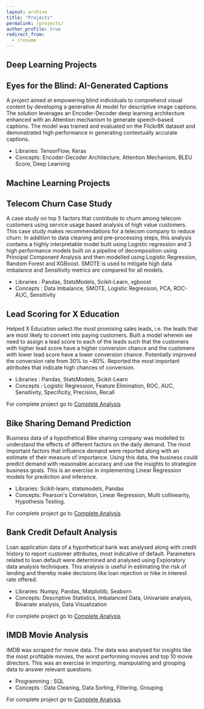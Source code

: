 ```yaml
---
layout: archive
title: "Projects"
permalink: /projects/
author_profile: true
redirect_from:
  - /resume
---
```


## Deep Learning Projects

Eyes for the Blind: AI-Generated Captions
---------
A project aimed at empowering blind individuals to comprehend visual content by developing a generative AI model for descriptive image captions. The solution leverages an Encoder-Decoder deep learning architecture enhanced with an Attention mechanism to generate speech-based captions. The model was trained and evaluated on the Flickr8K dataset and demonstrated high performance in generating contextually accurate captions.

* Libraries: TensorFlow, Keras
* Concepts: Encoder-Decoder Architecture, Attention Mechanism, BLEU Score, Deep Learning


## Machine Learning Projects

Telecom Churn Case Study
------
A case study on top 5 factors that contribute to churn among telecom customers using service usage based analysis of high value customers. This case study makes recommendations for a telecom company to reduce churn. In addition to data cleaning and pre-processing steps, this analysis contains a highly interpretable model built using Logistic regression and 3 high performance models built on a pipeline of decomposition using Principal Component Analysis and then modelled using Logistic Regression, Random Forest and XGBoost. SMOTE is used to mitigate high data imbalance and Sensitivity metrics are compared for all models.

* Libraries : Pandas, StatsModels, Scikit-Learn, xgboost 
* Concepts : Data Imbalance, SMOTE, Logistic Regression, PCA, ROC-AUC, Sensitivity  



Lead Scoring for X Education
------
Helped X Education select the most promising sales leads, i.e. the leads that are most likely to convert into paying customers. Built a model wherein we need to assign a lead score to each of the leads such that the customers with higher lead score have a higher conversion chance and the customers with lower lead score have a lower conversion chance. Potentially improved the conversion rate from 30% to ~80%. Reported the most important attributes that indicate high chances of conversion.

* Libraries : Pandas, StatsModels, Scikit-Learn
* Concepts : Logistic Regression, Feature Elimination, ROC, AUC, Sensitivity, Specificity, Precision, Recall

For complete project go to [Complete Analysis](https://github.com/NagrajADesai/Lead-score)

Bike Sharing Demand Prediction
------
Business data of a hypothetical Bike sharing company was modelled to understand the effects of different factors on the daily demand. The most important factors that influence demand were reported along with an estimate of their measure of importance. Using this data, the business could predict demand with reasonable accuracy and use the insights to strategize business goals. This is an exercise in implementing Linear Regression models for prediction and inference.

* Libraries: Scikit-learn, statsmodels, Pandas
* Concepts: Pearson's Correlation, Linear Regression, Multi collinearity, Hypothesis Testing.

For complete project go to [Complete Analysis](https://github.com/NagrajADesai/Bike-sharing-service)

Bank Credit Default Analysis
------
Loan application data of a hypothetical bank was analysed along with credit history to report customer attributes, most indicative of default. Parameters related to loan default were determined and analysed using Exploratory data analysis techniques. This analysis is useful in estimating the risk of lending and thereby make decisions like loan rejection or hike in interest rate offered.

* Libraries: Numpy, Pandas, Matplotlib, Seaborn
* Concepts: Descriptive Statistics, Imbalanced Data, Univariate analysis, Bivariate analysis, Data Visualization

For complete project go to [Complete Analysis](https://github.com/NagrajADesai/credit-EDA)

IMDB Movie Analysis
------
IMDB was scraped for movie data. The data was analysed for insights like the most profitable movies, the worst performing movies and top 10 movie directors. This was an exercise in importing, manipulating and grouping data to answer relevant questions.

* Programming : SQL
* Concepts : Data Cleaning, Data Sorting, Filtering, Grouping

For complete project go to [Complete Analysis](https://github.com/NagrajADesai/RSVP-movie-case-study)